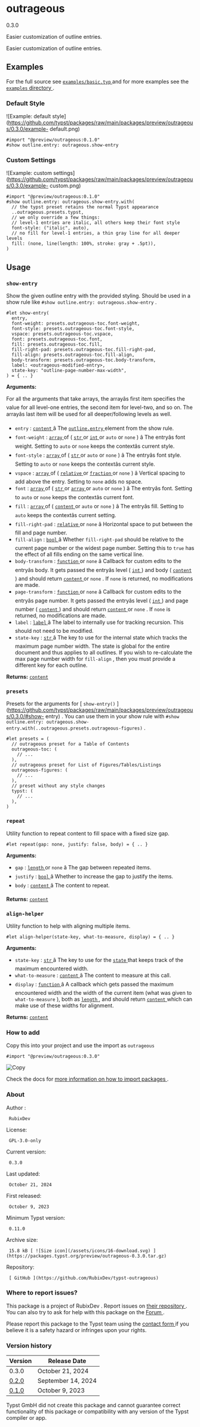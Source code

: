 #  outrageous

0.3.0

Easier customization of outline entries.

Easier customization of outline entries.

##  Examples

For the full source see [ ` examples/basic.typ `
](https://github.com/typst/packages/raw/main/packages/preview/outrageous/0.3.0/examples/basic.typ)
and for more examples see the [ ` examples ` directory
](https://github.com/typst/packages/raw/main/packages/preview/outrageous/0.3.0/examples)
.

###  Default Style

![Example: default
style](https://github.com/typst/packages/raw/main/packages/preview/outrageous/0.3.0/example-
default.png)

    
    
    #import "@preview/outrageous:0.1.0"
    #show outline.entry: outrageous.show-entry
    

###  Custom Settings

![Example: custom
settings](https://github.com/typst/packages/raw/main/packages/preview/outrageous/0.3.0/example-
custom.png)

    
    
    #import "@preview/outrageous:0.1.0"
    #show outline.entry: outrageous.show-entry.with(
      // the typst preset retains the normal Typst appearance
      ..outrageous.presets.typst,
      // we only override a few things:
      // level-1 entries are italic, all others keep their font style
      font-style: ("italic", auto),
      // no fill for level-1 entries, a thin gray line for all deeper levels
      fill: (none, line(length: 100%, stroke: gray + .5pt)),
    )
    

##  Usage

###  ` show-entry `

Show the given outline entry with the provided styling. Should be used in a
show rule like ` #show outline.entry: outrageous.show-entry ` .

    
    
    #let show-entry(
      entry,
      font-weight: presets.outrageous-toc.font-weight,
      font-style: presets.outrageous-toc.font-style,
      vspace: presets.outrageous-toc.vspace,
      font: presets.outrageous-toc.font,
      fill: presets.outrageous-toc.fill,
      fill-right-pad: presets.outrageous-toc.fill-right-pad,
      fill-align: presets.outrageous-toc.fill-align,
      body-transform: presets.outrageous-toc.body-transform,
      label: <outrageous-modified-entry>,
      state-key: "outline-page-number-max-width",
    ) = { .. }
    

**Arguments:**

For all the arguments that take arrays, the arrayâs first item specifies the
value for all level-one entries, the second item for level-two, and so on. The
arrayâs last item will be used for all deeper/following levels as well.

  * ` entry ` : [ ` content ` ](https://typst.app/docs/reference/foundations/content/) â The [ ` outline.entry ` ](https://typst.app/docs/reference/model/outline/#definitions-entry) element from the show rule. 
  * ` font-weight ` : [ ` array ` ](https://typst.app/docs/reference/foundations/array/) of ( [ ` str ` ](https://typst.app/docs/reference/foundations/str/) or [ ` int ` ](https://typst.app/docs/reference/foundations/int/) or ` auto ` or ` none ` ) â The entryâs font weight. Setting to ` auto ` or ` none ` keeps the contextâs current style. 
  * ` font-style ` : [ ` array ` ](https://typst.app/docs/reference/foundations/array/) of ( [ ` str ` ](https://typst.app/docs/reference/foundations/str/) or ` auto ` or ` none ` ) â The entryâs font style. Setting to ` auto ` or ` none ` keeps the contextâs current style. 
  * ` vspace ` : [ ` array ` ](https://typst.app/docs/reference/foundations/array/) of ( [ ` relative ` ](https://typst.app/docs/reference/layout/relative/) or [ ` fraction ` ](https://typst.app/docs/reference/layout/fraction/) or ` none ` ) â Vertical spacing to add above the entry. Setting to ` none ` adds no space. 
  * ` font ` : [ ` array ` ](https://typst.app/docs/reference/foundations/array/) of ( [ ` str ` ](https://typst.app/docs/reference/foundations/str/) or [ ` array ` ](https://typst.app/docs/reference/foundations/array/) or ` auto ` or ` none ` ) â The entryâs font. Setting to ` auto ` or ` none ` keeps the contextâs current font. 
  * ` fill ` : [ ` array ` ](https://typst.app/docs/reference/foundations/array/) of ( [ ` content ` ](https://typst.app/docs/reference/foundations/content/) or ` auto ` or ` none ` ) â The entryâs fill. Setting to ` auto ` keeps the contextâs current setting. 
  * ` fill-right-pad ` : [ ` relative ` ](https://typst.app/docs/reference/layout/relative/) or ` none ` â Horizontal space to put between the fill and page number. 
  * ` fill-align ` : [ ` bool ` ](https://typst.app/docs/reference/foundations/bool/) â Whether ` fill-right-pad ` should be relative to the current page number or the widest page number. Setting this to ` true ` has the effect of all fills ending on the same vertical line. 
  * ` body-transform ` : [ ` function ` ](https://typst.app/docs/reference/foundations/function/) or ` none ` â Callback for custom edits to the entryâs body. It gets passed the entryâs level ( [ ` int ` ](https://typst.app/docs/reference/foundations/int/) ) and body ( [ ` content ` ](https://typst.app/docs/reference/foundations/content/) ) and should return [ ` content ` ](https://typst.app/docs/reference/foundations/content/) or ` none ` . If ` none ` is returned, no modifications are made. 
  * ` page-transform ` : [ ` function ` ](https://typst.app/docs/reference/foundations/function/) or ` none ` â Callback for custom edits to the entryâs page number. It gets passed the entryâs level ( [ ` int ` ](https://typst.app/docs/reference/foundations/int/) ) and page number ( [ ` content ` ](https://typst.app/docs/reference/foundations/content/) ) and should return [ ` content ` ](https://typst.app/docs/reference/foundations/content/) or ` none ` . If ` none ` is returned, no modifications are made. 
  * ` label ` : [ ` label ` ](https://typst.app/docs/reference/foundations/label/) â The label to internally use for tracking recursion. This should not need to be modified. 
  * ` state-key ` : [ ` str ` ](https://typst.app/docs/reference/foundations/str/) â The key to use for the internal state which tracks the maximum page number width. The state is global for the entire document and thus applies to all outlines. If you wish to re-calculate the max page number width for ` fill-align ` , then you must provide a different key for each outline. 

**Returns:** [ ` content `
](https://typst.app/docs/reference/foundations/content/)

###  ` presets `

Presets for the arguments for [ ` show-entry() `
](https://github.com/typst/packages/raw/main/packages/preview/outrageous/0.3.0/#show-
entry) . You can use them in your show rule with ` #show outline.entry:
outrageous.show-entry.with(..outrageous.presets.outrageous-figures) ` .

    
    
    #let presets = (
      // outrageous preset for a Table of Contents
      outrageous-toc: (
        // ...
      ),
      // outrageous preset for List of Figures/Tables/Listings
      outrageous-figures: (
        // ...
      ),
      // preset without any style changes
      typst: (
        // ...
      ),
    )
    

###  ` repeat `

Utility function to repeat content to fill space with a fixed size gap.

    
    
    #let repeat(gap: none, justify: false, body) = { .. }
    

**Arguments:**

  * ` gap ` : [ ` length ` ](https://typst.app/docs/reference/layout/length/) or ` none ` â The gap between repeated items. 
  * ` justify ` : [ ` bool ` ](https://typst.app/docs/reference/foundations/bool/) â Whether to increase the gap to justify the items. 
  * ` body ` : [ ` content ` ](https://typst.app/docs/reference/foundations/content/) â The content to repeat. 

**Returns:** [ ` content `
](https://typst.app/docs/reference/foundations/content/)

###  ` align-helper `

Utility function to help with aligning multiple items.

    
    
    #let align-helper(state-key, what-to-measure, display) = { .. }
    

**Arguments:**

  * ` state-key ` : [ ` str ` ](https://typst.app/docs/reference/foundations/str/) â The key to use for the [ ` state ` ](https://typst.app/docs/reference/introspection/state/) that keeps track of the maximum encountered width. 
  * ` what-to-measure ` : [ ` content ` ](https://typst.app/docs/reference/foundations/content/) â The content to measure at this call. 
  * ` display ` : [ ` function ` ](https://typst.app/docs/reference/foundations/function/) â A callback which gets passed the maximum encountered width and the width of the current item (what was given to ` what-to-measure ` ), both as [ ` length ` ](https://typst.app/docs/reference/layout/length/) , and should return [ ` content ` ](https://typst.app/docs/reference/foundations/content/) which can make use of these widths for alignment. 

**Returns:** [ ` content `
](https://typst.app/docs/reference/foundations/content/)

###  How to add

Copy this into your project and use the import as  ` outrageous `

    
    
    #import "@preview/outrageous:0.3.0"

![Copy](/assets/icons/16-copy.svg)

Check the docs for  [ more information on how to import packages
](https://typst.app/docs/reference/scripting/#packages) .

###  About

Author  :

     RubixDev 
License:

     GPL-3.0-only 
Current version:

     0.3.0 
Last updated:

     October 21, 2024 
First released:

     October 9, 2023 
Minimum Typst version:

     0.11.0 
Archive size:

     15.8 kB [ ![Size icon](/assets/icons/16-download.svg) ](https://packages.typst.org/preview/outrageous-0.3.0.tar.gz)
Repository:

     [ GitHub ](https://github.com/RubixDev/typst-outrageous)

###  Where to report issues?

This  package  is a project of  RubixDev  .  Report issues on  [ their
repository ](https://github.com/RubixDev/typst-outrageous) .  You can also try
to ask for help with this  package  on the  [ Forum ](https://forum.typst.app)
.

Please report this  package  to the Typst team using the  [ contact form
](https://typst.app/contact) if you believe it is a safety hazard or infringes
upon your rights.

###  Version history

Version  |  Release Date   
---|---  
0.3.0  |  October 21, 2024   
[ 0.2.0 ](https://typst.app/universe/package/outrageous/0.2.0/) |  September 14, 2024   
[ 0.1.0 ](https://typst.app/universe/package/outrageous/0.1.0/) |  October 9, 2023   
  
Typst GmbH did not create this  package  and cannot guarantee correct
functionality of this  package  or compatibility with any version of the Typst
compiler or app.


